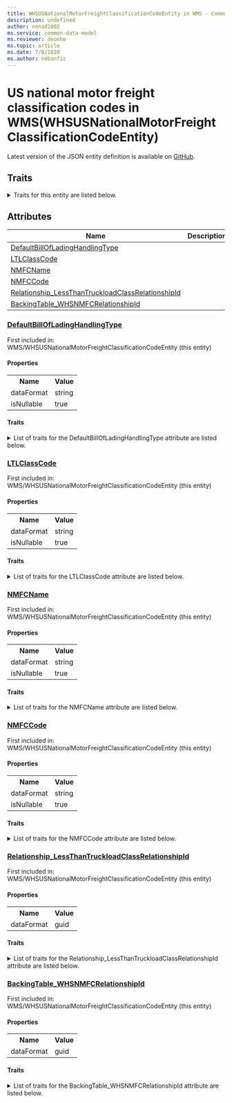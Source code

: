 ```yaml
---
title: WHSUSNationalMotorFreightClassificationCodeEntity in WMS - Common Data Model | Microsoft Docs
description: undefined
author: nenad1002
ms.service: common-data-model
ms.reviewer: deonhe
ms.topic: article
ms.date: 7/8/2020
ms.author: nebanfic
---
```


# US national motor freight classification codes in WMS(WHSUSNationalMotorFreightClassificationCodeEntity)

  
 Latest version of the JSON entity definition is available on <a href="https://github.com/Microsoft/CDM/tree/master/schemaDocuments/core/operationsCommon/Entities/SupplyChain/WMS/WHSUSNationalMotorFreightClassificationCodeEntity.cdm.json" target="_blank">GitHub</a>.  

## Traits

<details>
<summary>Traits for this entity are listed below.  
</summary>

**is.CDM.entityVersion**  
  <table><tr><th>Parameter</th><th>Value</th><th>Data type</th><th>Explanation</th></tr><tr><td>versionNumber</td><td>"1.0"</td><td>string</td><td>semantic version number of the entity</td></tr></table>

**is.application.releaseVersion**  
  <table><tr><th>Parameter</th><th>Value</th><th>Data type</th><th>Explanation</th></tr><tr><td>releaseVersion</td><td>"10.0.13.0"</td><td>string</td><td>semantic version number of the application introducing this entity</td></tr></table>

**is.localized.displayedAs**  
  Holds the list of language specific display text for an object.  <table><tr><th>Parameter</th><th>Value</th><th>Data type</th><th>Explanation</th></tr><tr><td>localizedDisplayText</td><td><table><tr><th>languageTag</th><th>displayText</th></tr><tr><td>en</td><td>US national motor freight classification codes</td></tr></table></td><td>entity</td><td>a reference to the constant entity holding the list of localized text</td></tr></table>

</details>

## Attributes

|Name|Description|First Included in Instance|
|---|---|---|
|[DefaultBillOfLadingHandlingType](#DefaultBillOfLadingHandlingType)||<a href="WHSUSNationalMotorFreightClassificationCodeEntity.md" target="_blank">WMS/WHSUSNationalMotorFreightClassificationCodeEntity</a>|
|[LTLClassCode](#LTLClassCode)||<a href="WHSUSNationalMotorFreightClassificationCodeEntity.md" target="_blank">WMS/WHSUSNationalMotorFreightClassificationCodeEntity</a>|
|[NMFCName](#NMFCName)||<a href="WHSUSNationalMotorFreightClassificationCodeEntity.md" target="_blank">WMS/WHSUSNationalMotorFreightClassificationCodeEntity</a>|
|[NMFCCode](#NMFCCode)||<a href="WHSUSNationalMotorFreightClassificationCodeEntity.md" target="_blank">WMS/WHSUSNationalMotorFreightClassificationCodeEntity</a>|
|[Relationship_LessThanTruckloadClassRelationshipId](#Relationship_LessThanTruckloadClassRelationshipId)||<a href="WHSUSNationalMotorFreightClassificationCodeEntity.md" target="_blank">WMS/WHSUSNationalMotorFreightClassificationCodeEntity</a>|
|[BackingTable_WHSNMFCRelationshipId](#BackingTable_WHSNMFCRelationshipId)||<a href="WHSUSNationalMotorFreightClassificationCodeEntity.md" target="_blank">WMS/WHSUSNationalMotorFreightClassificationCodeEntity</a>|

### <a href=#DefaultBillOfLadingHandlingType name="DefaultBillOfLadingHandlingType">DefaultBillOfLadingHandlingType</a>

First included in: WMS/WHSUSNationalMotorFreightClassificationCodeEntity (this entity)  

#### Properties

<table><tr><th>Name</th><th>Value</th></tr><tr><td>dataFormat</td><td>string</td></tr><tr><td>isNullable</td><td>true</td></tr></table>

#### Traits

<details>
<summary>List of traits for the DefaultBillOfLadingHandlingType attribute are listed below.</summary>

**is.dataFormat.character**  
**is.dataFormat.big**  
**is.dataFormat.array**  
**is.nullable**  
The attribute value may be set to NULL.  

**is.dataFormat.character**  
**is.dataFormat.array**  
</details>

### <a href=#LTLClassCode name="LTLClassCode">LTLClassCode</a>

First included in: WMS/WHSUSNationalMotorFreightClassificationCodeEntity (this entity)  

#### Properties

<table><tr><th>Name</th><th>Value</th></tr><tr><td>dataFormat</td><td>string</td></tr><tr><td>isNullable</td><td>true</td></tr></table>

#### Traits

<details>
<summary>List of traits for the LTLClassCode attribute are listed below.</summary>

**is.dataFormat.character**  
**is.dataFormat.big**  
**is.dataFormat.array**  
**is.nullable**  
The attribute value may be set to NULL.  

**is.dataFormat.character**  
**is.dataFormat.array**  
</details>

### <a href=#NMFCName name="NMFCName">NMFCName</a>

First included in: WMS/WHSUSNationalMotorFreightClassificationCodeEntity (this entity)  

#### Properties

<table><tr><th>Name</th><th>Value</th></tr><tr><td>dataFormat</td><td>string</td></tr><tr><td>isNullable</td><td>true</td></tr></table>

#### Traits

<details>
<summary>List of traits for the NMFCName attribute are listed below.</summary>

**is.dataFormat.character**  
**is.dataFormat.big**  
**is.dataFormat.array**  
**is.nullable**  
The attribute value may be set to NULL.  

**is.dataFormat.character**  
**is.dataFormat.array**  
</details>

### <a href=#NMFCCode name="NMFCCode">NMFCCode</a>

First included in: WMS/WHSUSNationalMotorFreightClassificationCodeEntity (this entity)  

#### Properties

<table><tr><th>Name</th><th>Value</th></tr><tr><td>dataFormat</td><td>string</td></tr><tr><td>isNullable</td><td>true</td></tr></table>

#### Traits

<details>
<summary>List of traits for the NMFCCode attribute are listed below.</summary>

**is.dataFormat.character**  
**is.dataFormat.big**  
**is.dataFormat.array**  
**is.nullable**  
The attribute value may be set to NULL.  

**is.dataFormat.character**  
**is.dataFormat.array**  
</details>

### <a href=#Relationship_LessThanTruckloadClassRelationshipId name="Relationship_LessThanTruckloadClassRelationshipId">Relationship_LessThanTruckloadClassRelationshipId</a>

First included in: WMS/WHSUSNationalMotorFreightClassificationCodeEntity (this entity)  

#### Properties

<table><tr><th>Name</th><th>Value</th></tr><tr><td>dataFormat</td><td>guid</td></tr></table>

#### Traits

<details>
<summary>List of traits for the Relationship_LessThanTruckloadClassRelationshipId attribute are listed below.</summary>

**is.dataFormat.character**  
**is.dataFormat.big**  
**is.dataFormat.array**  
**is.dataFormat.guid**  
**means.identity.entityId**  
**is.linkedEntity.identifier**  
Marks the attribute(s) that hold foreign key references to a linked (used as an attribute) entity. This attribute is added to the resolved entity to enumerate the referenced entities.  <table><tr><th>Parameter</th><th>Value</th><th>Data type</th><th>Explanation</th></tr><tr><td>entityReferences</td><td>empty table</td><td>entity</td><td>a reference to the constant entity holding the list of entity references</td></tr></table>

**is.dataFormat.guid**  
**is.dataFormat.character**  
**is.dataFormat.array**  
</details>

### <a href=#BackingTable_WHSNMFCRelationshipId name="BackingTable_WHSNMFCRelationshipId">BackingTable_WHSNMFCRelationshipId</a>

First included in: WMS/WHSUSNationalMotorFreightClassificationCodeEntity (this entity)  

#### Properties

<table><tr><th>Name</th><th>Value</th></tr><tr><td>dataFormat</td><td>guid</td></tr></table>

#### Traits

<details>
<summary>List of traits for the BackingTable_WHSNMFCRelationshipId attribute are listed below.</summary>

**is.dataFormat.character**  
**is.dataFormat.big**  
**is.dataFormat.array**  
**is.dataFormat.guid**  
**means.identity.entityId**  
**is.linkedEntity.identifier**  
Marks the attribute(s) that hold foreign key references to a linked (used as an attribute) entity. This attribute is added to the resolved entity to enumerate the referenced entities.  <table><tr><th>Parameter</th><th>Value</th><th>Data type</th><th>Explanation</th></tr><tr><td>entityReferences</td><td><table><tr><th>entityReference</th><th>attributeReference</th></tr><tr><td><a href="../../../Tables/SupplyChain/Inventory/Main/WHSNMFC.md" target="_blank">/core/operationsCommon/Tables/SupplyChain/Inventory/Main/WHSNMFC.cdm.json/WHSNMFC</a></td><td><a href="../../../Tables/SupplyChain/Inventory/Main/WHSNMFC.md#RecId" target="_blank">RecId</a></td></tr></table></td><td>entity</td><td>a reference to the constant entity holding the list of entity references</td></tr></table>

**is.dataFormat.guid**  
**is.dataFormat.character**  
**is.dataFormat.array**  
</details>
